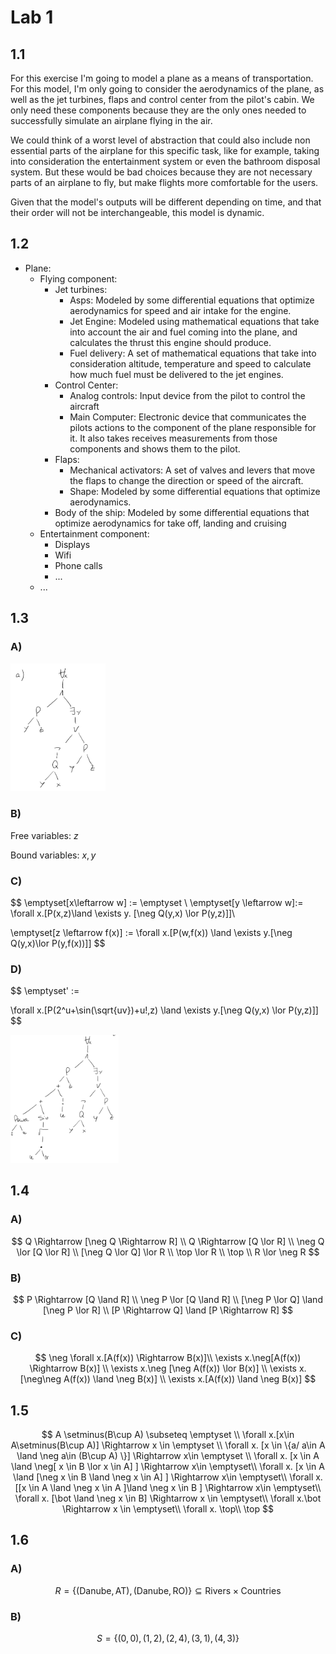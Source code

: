 # Lab 1

## 1.1

For this exercise I'm going to model a plane as a means of transportation. For this model, I'm only going to consider the aerodynamics of the plane, as well as the jet turbines, flaps and control center from the pilot's cabin. We only need these components because they are the only ones needed to successfully simulate an airplane flying in the air.

We could think of a worst level of abstraction that could also include non essential parts of the airplane for this specific task, like for example, taking into consideration the entertainment system or even the bathroom disposal system. But these would be bad choices because they are not necessary parts of an airplane to fly, but make flights more comfortable for the users.

Given that the model's outputs will be different depending on time, and that their order will not be interchangeable, this model is dynamic. 

## 1.2



- Plane:
  - Flying component:
    - Jet turbines:
      - Asps: Modeled by some differential equations that optimize aerodynamics for speed and air intake for the engine.
      - Jet Engine: Modeled using mathematical equations that take into account the air and fuel coming into the plane, and calculates the thrust this engine should produce.
      - Fuel delivery: A set of mathematical equations that take into consideration altitude, temperature and speed to calculate how much fuel must be delivered to the jet engines.
    - Control Center:
      - Analog controls: Input device from the pilot to control the aircraft
      - Main Computer: Electronic device that communicates the pilots actions to the component of the plane responsible for it. It also takes receives measurements from those components and shows them to the pilot.  
    - Flaps:
      - Mechanical activators: A set of valves and levers that move the flaps to change the direction or speed of the aircraft.
      - Shape: Modeled by some differential equations that optimize aerodynamics.
    - Body of the ship: Modeled by some differential equations that optimize aerodynamics for take off, landing and cruising
  - Entertainment component:
    - Displays
    - Wifi
    - Phone calls
    - ...
  - ...

## 1.3

 ### A)

<img src="Resources/01/image-20201018112424713.png" alt="image-20201018112424713" style="zoom:20%;" />

### B)

Free variables: $z$

Bound variables: $x,y$

### C)

$$
\emptyset[x\leftarrow w] := \emptyset \\
\emptyset[y \leftarrow w]:= \forall x.[P(x,z)\land \exists y. [\neg Q(y,x) \lor P(y,z)]]\\

\emptyset[z \leftarrow f(x)] := \forall x.[P(w,f(x)) \land \exists y.[\neg Q(y,x)\lor P(y,f(x))]]
$$

### D)

$$
\emptyset' := 

\forall x.[P(2^u+\sin(\sqrt{uv})+u!,z) \land \exists y.[\neg Q(y,x) \lor P(y,z)]]
$$

<img src="Resources/Untitled/image-20201016174953329.png" alt="image-20201016174953329" style="zoom:20%;" />

## 1.4

### A)

$$
Q \Rightarrow [\neg Q \Rightarrow R] \\
Q \Rightarrow [Q \lor R] \\
\neg Q \lor [Q \lor R] \\
[\neg Q \lor Q] \lor R \\
\top \lor R \\
\top \\
R \lor \neg R
$$

### B)

$$
P \Rightarrow [Q \land R] \\
\neg P \lor [Q \land R] \\
[\neg P \lor Q] \land [\neg P \lor R] \\
[P \Rightarrow Q] \land [P \Rightarrow R]
$$

### C)

$$
\neg \forall x.[A(f(x)) \Rightarrow B(x)]\\
\exists x.\neg[A(f(x)) \Rightarrow B(x)] \\
\exists x.\neg [\neg A(f(x)) \lor B(x)] \\
\exists x.[\neg\neg A(f(x)) \land \neg B(x)] \\
\exists x.[A(f(x)) \land \neg B(x)]
$$

## 1.5

$$
A \setminus(B\cup A) \subseteq \emptyset \\
\forall x.[x\in A\setminus(B\cup A)] \Rightarrow x \in \emptyset \\
\forall x. [x \in \{a/ a\in A \land \neg a\in (B\cup A) \}] \Rightarrow x\in \emptyset \\
\forall x. [x \in A \land \neg[ x \in B \lor x \in A] ] \Rightarrow x\in \emptyset\\
\forall x. [x \in A \land [\neg x \in B \land \neg x \in A] ] \Rightarrow x\in \emptyset\\
\forall x. [[x \in A \land \neg x \in A ]\land \neg x \in B ] \Rightarrow x\in \emptyset\\
\forall x. [\bot \land \neg x \in B] \Rightarrow x \in \emptyset\\
\forall x.\bot \Rightarrow x \in \emptyset\\
\forall x. \top\\
\top
$$

## 1.6

### A)

$$
R =\{(\text{Danube},\text{AT}),(\text{Danube},\text{RO})\} \subseteq \text{Rivers} \times \text{Countries}
$$

### B)

$$
S = \{(0,0),(1,2),(2,4),(3,1),(4,3)\}
$$

